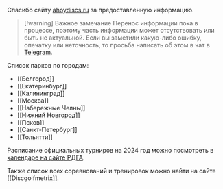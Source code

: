 Спасибо сайту [ahoydiscs.ru](https://ahoydiscs.ru/parki/) за предоставленную информацию.

> [!warning] Важное замечание
> Перенос информации пока в процессе, поэтому часть информации может отсутствовать или быть не актуальной. Если вы заметили какую-либо ошибку, опечатку или неточность, то просьба написать об этом в чат в [Telegram](https://t.me/+BTFiRCqea1U5YTEy).

Список парков по городам:
- [[Белгород]]
- [[Екатеринбург]]
- [[Калининград]]
- [[Москва]]
- [[Набережные Челны]]
- [[Нижний Новгород]]
- [[Псков]]
- [[Санкт-Петербург]]
- [[Тольятти]]

Расписание официальных турниров на 2024 год можно посмотреть в [календаре на сайте РДГА](https://rdga.ru/calendar).

Также список всех соревнований и тренировок можно найти на сайте [[Discgolfmetrix]].
